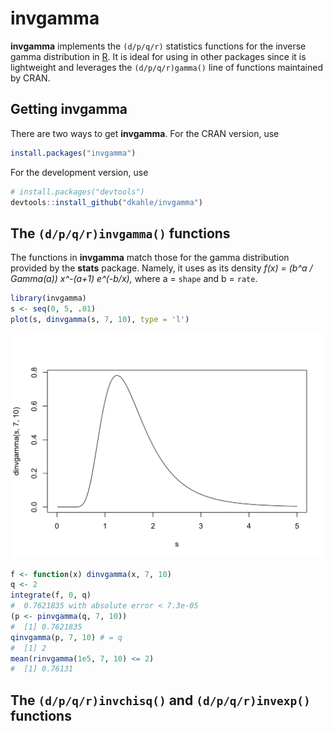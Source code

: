 <!-- README.md is generated from README.Rmd. Please edit that file -->
**invgamma**
============

**invgamma** implements the `(d/p/q/r)` statistics functions for the inverse gamma distribution in [R](http://cran.r-project.org). It is ideal for using in other packages since it is lightweight and leverages the `(d/p/q/r)gamma()` line of functions maintained by CRAN.

Getting **invgamma**
--------------------

There are two ways to get **invgamma**. For the CRAN version, use

``` r
install.packages("invgamma")
```

For the development version, use

``` r
# install.packages("devtools")
devtools::install_github("dkahle/invgamma")
```

The `(d/p/q/r)invgamma()` functions
-----------------------------------

The functions in **invgamma** match those for the gamma distribution provided by the **stats** package. Namely, it uses as its density *f(x) = (b^a / Gamma(a)) x^-(a+1) e^(-b/x),* where a = `shape` and b = `rate`.

``` r
library(invgamma)
s <- seq(0, 5, .01)
plot(s, dinvgamma(s, 7, 10), type = 'l')
```

![](figures/README-unnamed-chunk-4-1.png)

``` r
f <- function(x) dinvgamma(x, 7, 10)
q <- 2
integrate(f, 0, q)
#  0.7621835 with absolute error < 7.3e-05
(p <- pinvgamma(q, 7, 10))
#  [1] 0.7621835
qinvgamma(p, 7, 10) # = q
#  [1] 2
mean(rinvgamma(1e5, 7, 10) <= 2)
#  [1] 0.76131
```

The `(d/p/q/r)invchisq()` and `(d/p/q/r)invexp()` functions
-----------------------------------------------------------
